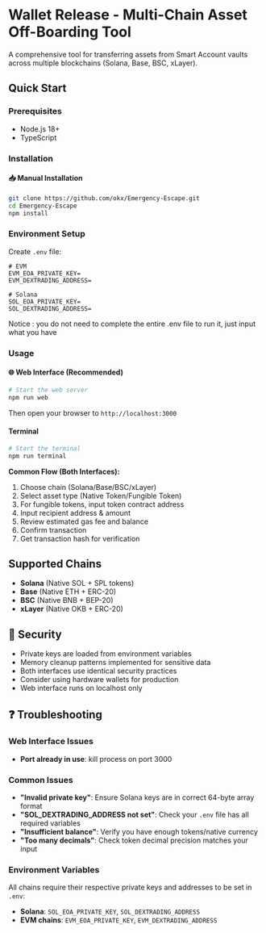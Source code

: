 # Wallet Release - Multi-Chain Asset Off-Boarding Tool

A comprehensive tool for transferring assets from Smart Account vaults across multiple blockchains (Solana, Base, BSC, xLayer).

## Quick Start

### Prerequisites
- Node.js 18+
- TypeScript

### Installation

#### 📥 Manual Installation  
```bash
git clone https://github.com/okx/Emergency-Escape.git
cd Emergency-Escape
npm install
```

### Environment Setup
Create `.env` file:

```
# EVM
EVM_EOA_PRIVATE_KEY=
EVM_DEXTRADING_ADDRESS=

# Solana
SOL_EOA_PRIVATE_KEY=
SOL_DEXTRADING_ADDRESS=
```

Notice : you do not need to complete the entire .env file to run it, just input what you have

### Usage

#### 🌐 Web Interface (Recommended)
```bash
# Start the web server
npm run web
```
Then open your browser to `http://localhost:3000`

#### Terminal 
```bash
# Start the terminal
npm run terminal
```

**Common Flow (Both Interfaces):**
1. Choose chain (Solana/Base/BSC/xLayer)
2. Select asset type (Native Token/Fungible Token)
3. For fungible tokens, input token contract address
4. Input recipient address & amount
5. Review estimated gas fee and balance
6. Confirm transaction
7. Get transaction hash for verification

## Supported Chains
- **Solana** (Native SOL + SPL tokens)
- **Base** (Native ETH + ERC-20)
- **BSC** (Native BNB + BEP-20)
- **xLayer** (Native OKB + ERC-20)

## 🔐 Security
- Private keys are loaded from environment variables
- Memory cleanup patterns implemented for sensitive data
- Both interfaces use identical security practices
- Consider using hardware wallets for production
- Web interface runs on localhost only

## ❓ Troubleshooting

### Web Interface Issues
- **Port already in use**: kill process on port 3000

### Common Issues
- **"Invalid private key"**: Ensure Solana keys are in correct 64-byte array format
- **"SOL_DEXTRADING_ADDRESS not set"**: Check your `.env` file has all required variables
- **"Insufficient balance"**: Verify you have enough tokens/native currency
- **"Too many decimals"**: Check token decimal precision matches your input

### Environment Variables
All chains require their respective private keys and addresses to be set in `.env`:
- **Solana**: `SOL_EOA_PRIVATE_KEY`, `SOL_DEXTRADING_ADDRESS`
- **EVM chains**: `EVM_EOA_PRIVATE_KEY`, `EVM_DEXTRADING_ADDRESS`
